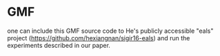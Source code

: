 # GMF
one can include this GMF source code to He's publicly accessible "eals" project (https://github.com/hexiangnan/sigir16-eals) and run the experiments described in our paper.

